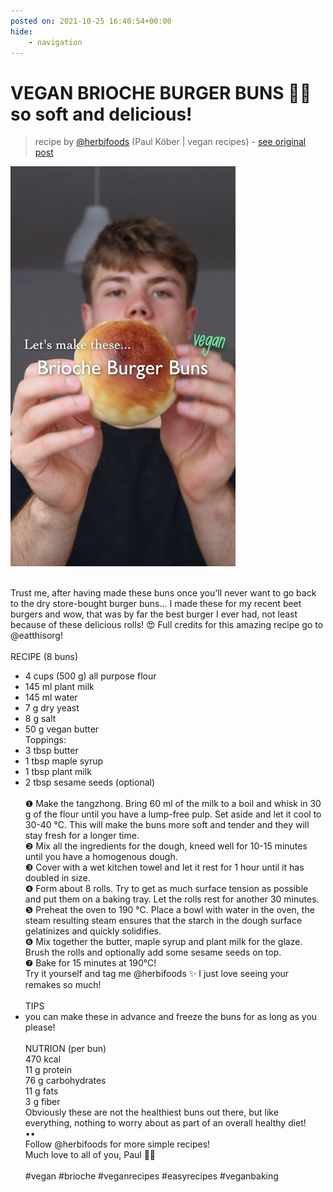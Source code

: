 ```yaml
---
posted on: 2021-10-25 16:40:54+00:00
hide:
    - navigation
---
```


# VEGAN BRIOCHE BURGER BUNS 🍔🌱 so soft and delicious! 

> recipe by [@herbifoods](https://www.instagram.com/herbifoods/) 
(Paul Köber | vegan recipes) - [see original post](https://instagram.com/p/CVdWPkBqGXh)

![](../img/herbifoods_25-10-2021_1610.png)

⠀  
Trust me, after having made these buns once you'll never want to go back to the dry store-bought burger buns... I made these for my recent beet burgers and wow, that was by far the best burger I ever had, not least because of these delicious rolls! 😍 Full credits for this amazing recipe go to @eatthisorg!   
⠀  
RECIPE (8 buns)  
- 4 cups (500 g) all purpose flour  
- 145 ml plant milk  
- 145 ml water  
- 7 g dry yeast  
- 8 g salt  
- 50 g vegan butter  
Toppings:  
- 3 tbsp butter  
- 1 tbsp maple syrup  
- 1 tbsp plant milk  
- 2 tbsp sesame seeds (optional)  
⠀  
❶ Make the tangzhong. Bring 60 ml of the milk to a boil and whisk in 30 g of the flour until you have a lump-free pulp. Set aside and let it cool to 30-40 °C. This will make the buns more soft and tender and they will stay fresh for a longer time.  
❷ Mix all the ingredients for the dough, kneed well for 10-15 minutes until you have a homogenous dough.   
❸ Cover with a wet kitchen towel and let it rest for 1 hour until it has doubled in size.  
❹ Form about 8 rolls. Try to get as much surface tension as possible and put them on a baking tray. Let the rolls rest for another 30 minutes.  
❺ Preheat the oven to 190 °C. Place a bowl with water in the oven, the steam resulting steam ensures that the starch in the dough surface gelatinizes and quickly solidifies.  
❻ Mix together the butter, maple syrup and plant milk for the glaze. Brush the rolls and optionally add some sesame seeds on top.  
❼ Bake for 15 minutes at 190°C!  
Try it yourself and tag me @herbifoods ✨ I just love seeing your remakes so much!  
⠀  
TIPS  
- you can make these in advance and freeze the buns for as long as you please!  
⠀   
NUTRION (per bun)  
470 kcal  
11 g protein  
76 g carbohydrates  
11 g fats  
3 g fiber  
Obviously these are not the healthiest buns out there, but like everything, nothing to worry about as part of an overall healthy diet!  
••  
Follow @herbifoods for more simple recipes!  
Much love to all of you, Paul 👋💚  
⠀  
\#vegan \#brioche \#veganrecipes \#easyrecipes \#veganbaking   